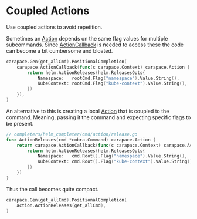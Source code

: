 # Coupled Actions

Use coupled actions to avoid repetition.

Sometimes an [Action] depends on the same flag values for multiple subcommands.
Since [ActionCallback] is needed to access these the code can become a bit cumbersome and bloated.

```go
carapace.Gen(get_allCmd).PositionalCompletion(
	carapace.ActionCallback(func(c carapace.Context) carapace.Action {
		return helm.ActionReleases(helm.ReleasesOpts{
			Namespace:   rootCmd.Flag("namespace").Value.String(),
			KubeContext: rootCmd.Flag("kube-context").Value.String(),
		})
	}),
)
```

An alternative to this is creating a local [Action] that is coupled to the command.
Meaning, passing it the command and expecting specific flags to be present.

```go
// completers/helm_completer/cmd/action/release.go
func ActionReleases(cmd *cobra.Command) carapace.Action {
	return carapace.ActionCallback(func(c carapace.Context) carapace.Action {
		return helm.ActionReleases(helm.ReleasesOpts{
			Namespace:   cmd.Root().Flag("namespace").Value.String(),
			KubeContext: cmd.Root().Flag("kube-context").Value.String(),
		})
	})
}
```

Thus the call becomes quite compact.

```go
carapace.Gen(get_allCmd).PositionalCompletion(
	action.ActionReleases(get_allCmd),
)
```

[Action]:https://rsteube.github.io/carapace/carapace/action.html
[ActionCallback]:https://rsteube.github.io/carapace/carapace/defaultActions/actionCallback.html

